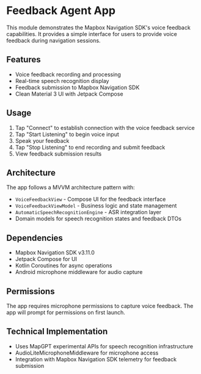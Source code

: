 # Feedback Agent App

This module demonstrates the Mapbox Navigation SDK's voice feedback capabilities. It provides a simple interface for users to provide voice feedback during navigation sessions.

## Features

- Voice feedback recording and processing
- Real-time speech recognition display
- Feedback submission to Mapbox Navigation SDK
- Clean Material 3 UI with Jetpack Compose

## Usage

1. Tap "Connect" to establish connection with the voice feedback service
2. Tap "Start Listening" to begin voice input
3. Speak your feedback
4. Tap "Stop Listening" to end recording and submit feedback
5. View feedback submission results

## Architecture

The app follows a MVVM architecture pattern with:

- `VoiceFeedbackView` - Compose UI for the feedback interface
- `VoiceFeedbackViewModel` - Business logic and state management
- `AutomaticSpeechRecognitionEngine` - ASR integration layer
- Domain models for speech recognition states and feedback DTOs

## Dependencies

- Mapbox Navigation SDK v3.11.0
- Jetpack Compose for UI
- Kotlin Coroutines for async operations
- Android microphone middleware for audio capture

## Permissions

The app requires microphone permissions to capture voice feedback. The app will prompt for permissions on first launch.

## Technical Implementation

- Uses MapGPT experimental APIs for speech recognition infrastructure
- AudioLiteMicrophoneMiddleware for microphone access
- Integration with Mapbox Navigation SDK telemetry for feedback submission